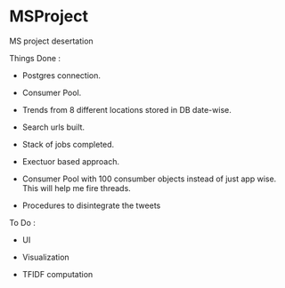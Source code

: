 MSProject
=========

MS project desertation

Things Done : 

* Postgres connection.

* Consumer Pool.

* Trends from 8 different locations stored in DB date-wise.

* Search urls built.

* Stack of jobs completed.

* Exectuor based approach.

* Consumer Pool with 100 consumber objects instead of just app wise. This will help me fire threads.

* Procedures to disintegrate the tweets


To Do : 


* UI 

* Visualization

* TFIDF computation

